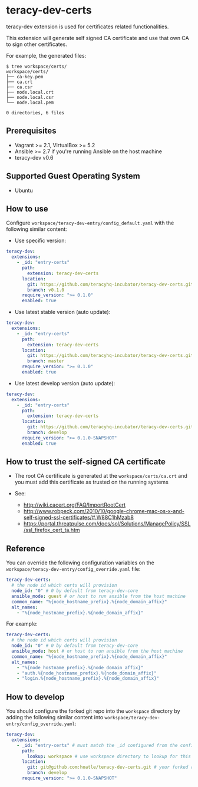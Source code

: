 # teracy-dev-certs

teracy-dev extension is used for certificates related functionalities.

This extension will generate self signed CA certificate and use that own CA to sign other certificates.


For example, the generated files:

```
$ tree workspace/certs/
workspace/certs/
├── ca-key.pem
├── ca.crt
├── ca.csr
├── node.local.crt
├── node.local.csr
└── node.local.pem

0 directories, 6 files
```


## Prerequisites

- Vagrant >= 2.1, VirtualBox >= 5.2
- Ansible >= 2.7 if you're running Ansible on the host machine
- teracy-dev v0.6


## Supported Guest Operating System

- Ubuntu


## How to use

Configure `workspace/teracy-dev-entry/config_default.yaml` with the following similar content:

- Use specific version:

```yaml
teracy-dev:
  extensions:
    - _id: "entry-certs"
      path:
        extension: teracy-dev-certs
      location:
        git: https://github.com/teracyhq-incubator/teracy-dev-certs.git
        branch: v0.1.0
      require_version: ">= 0.1.0"
      enabled: true
```

- Use latest stable version (auto update):

```yaml
teracy-dev:
  extensions:
    - _id: "entry-certs"
      path:
        extension: teracy-dev-certs
      location:
        git: https://github.com/teracyhq-incubator/teracy-dev-certs.git
        branch: master
      require_version: ">= 0.1.0"
      enabled: true
```

- Use latest develop version (auto update):

```yaml
teracy-dev:
  extensions:
    - _id: "entry-certs"
      path:
        extension: teracy-dev-certs
      location:
        git: https://github.com/teracyhq-incubator/teracy-dev-certs.git
        branch: develop
      require_version: ">= 0.1.0-SNAPSHOT"
      enabled: true
```



## How to trust the self-signed CA certificate

- The root CA certificate is generated at the `workspace/certs/ca.crt` and you must add this certificate
  as trusted on the running systems

- See:
  + http://wiki.cacert.org/FAQ/ImportRootCert
  + http://www.robpeck.com/2010/10/google-chrome-mac-os-x-and-self-signed-ssl-certificates/#.W88C1hMzab8
  + https://portal.threatpulse.com/docs/sol/Solutions/ManagePolicy/SSL/ssl_firefox_cert_ta.htm 


## Reference

You can override the following configuration variables on the
`workspace/teracy-dev-entry/config_override.yaml` file:

```yaml
teracy-dev-certs:
  # the node id which certs will provision
  node_id: "0" # 0 by default from teracy-dev-core
  ansible_mode: guest # or host to run ansible from the host machine
  common_name: "%{node_hostname_prefix}.%{node_domain_affix}"
  alt_names:
    - "%{node_hostname_prefix}.%{node_domain_affix}"
```

For example:

```yaml
teracy-dev-certs:
  # the node id which certs will provision
  node_id: "0" # 0 by default from teracy-dev-core
  ansible_mode: host # or host to run ansible from the host machine
  common_name: "%{node_hostname_prefix}.%{node_domain_affix}"
  alt_names:
    - "%{node_hostname_prefix}.%{node_domain_affix}"
    - "auth.%{node_hostname_prefix}.%{node_domain_affix}"
    - "login.%{node_hostname_prefix}.%{node_domain_affix}"
```


## How to develop

You should configure the forked git repo into the `workspace` directory by adding the following
similar content into `workspace/teracy-dev-entry/config_override.yaml`:


```yaml
teracy-dev:
  extensions:
    - _id: "entry-certs" # must match the _id configured from the config_default.yaml file
      path:
        lookup: workspace # use workspace directory to lookup for this extension
      location:
        git: git@github.com:hoatle/teracy-dev-certs.git # your forked repo
        branch: develop
      require_version: ">= 0.1.0-SNAPSHOT"
```
